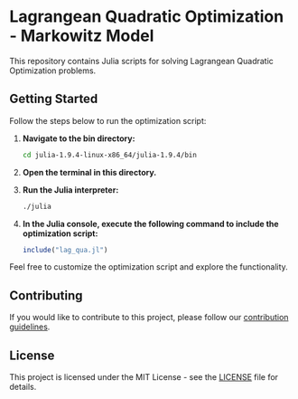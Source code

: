 # Lagrangean Quadratic Optimization - Markowitz Model

This repository contains Julia scripts for solving Lagrangean Quadratic Optimization problems.

## Getting Started

Follow the steps below to run the optimization script:

1. **Navigate to the bin directory:**
    ```bash
    cd julia-1.9.4-linux-x86_64/julia-1.9.4/bin
    ```

2. **Open the terminal in this directory.**

3. **Run the Julia interpreter:**
    ```bash
    ./julia
    ```

4. **In the Julia console, execute the following command to include the optimization script:**
    ```julia
    include("lag_qua.jl")
    ```

Feel free to customize the optimization script and explore the functionality.

## Contributing

If you would like to contribute to this project, please follow our [contribution guidelines](CONTRIBUTING.md).

## License

This project is licensed under the MIT License - see the [LICENSE](LICENSE) file for details.
